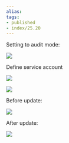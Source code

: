 ```yaml
---
alias:
tags:
- published
- index/25.20
---
```



Setting to audit mode:

![](https://i.imgur.com/1E1qOKT.png)

Define service account

![](https://i.imgur.com/FLODEQY.png)

![](https://i.imgur.com/d8E5rLi.png)


Before update: 

![](https://i.imgur.com/3RYT86V.png)

After update:

![](https://i.imgur.com/gxUVLEg.png)
